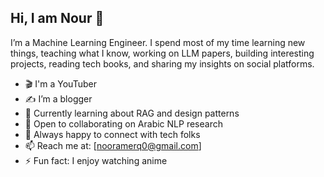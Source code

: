 ## Hi, I am Nour 👋
I’m a Machine Learning Engineer. I spend most of my time learning new things, teaching what I know, working on LLM papers, building interesting projects, reading tech books, and sharing my insights on social platforms.

- 🎬 I'm a YouTuber 
- ✍️ I’m a blogger
- 🌱 Currently learning about RAG and design patterns
- 👯 Open to collaborating on Arabic NLP research
- 💬 Always happy to connect with tech folks
- 📫 Reach me at: [nooramerq0@gmail.com]
- ⚡ Fun fact: I enjoy watching anime
